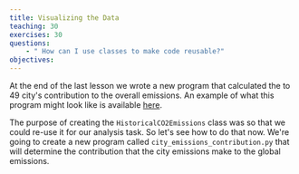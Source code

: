 ```yaml
---
title: Visualizing the Data
teaching: 30
exercises: 30
questions:
    - " How can I use classes to make code reusable?"
objectives:
---
```


At the end of the last lesson we wrote a new program that calculated the to 49 city's contribution
to the overall emissions. An example of what this program might look like is available 
[here](../code/city_emissions_contribution.py). 

The purpose of creating the `HistoricalCO2Emissions` class was so that we could re-use it for
our analysis task. So let's see how to do that now. We're going to create a new program
called `city_emissions_contribution.py` that will determine the contribution that the city emissions 
make to the global emissions.

